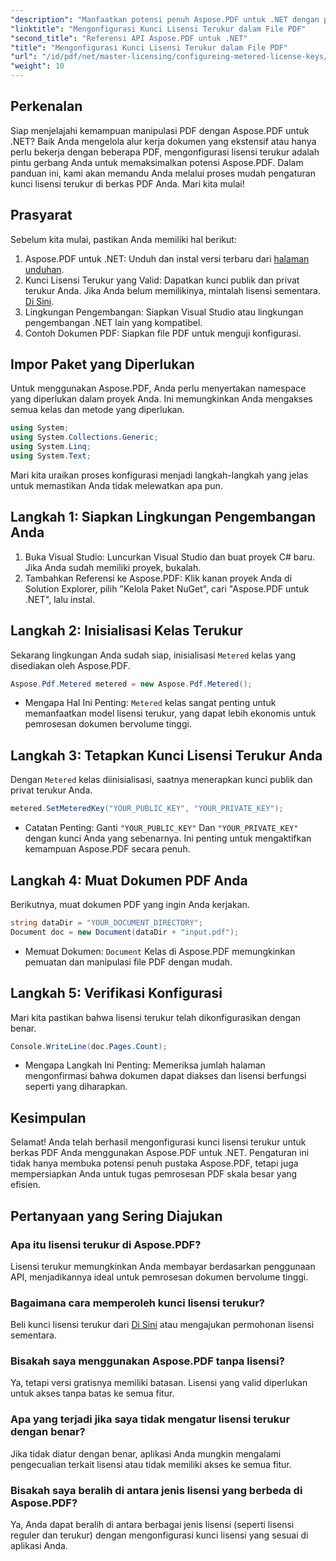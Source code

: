 ```yaml
---
"description": "Manfaatkan potensi penuh Aspose.PDF untuk .NET dengan panduan langkah demi langkah kami untuk mengonfigurasi lisensi berbayar. Baik Anda menangani alur kerja PDF yang ekstensif maupun melakukan penyesuaian kecil."
"linktitle": "Mengonfigurasi Kunci Lisensi Terukur dalam File PDF"
"second_title": "Referensi API Aspose.PDF untuk .NET"
"title": "Mengonfigurasi Kunci Lisensi Terukur dalam File PDF"
"url": "/id/pdf/net/master-licensing/configureing-metered-license-keys/"
"weight": 10
---
```


## Perkenalan

Siap menjelajahi kemampuan manipulasi PDF dengan Aspose.PDF untuk .NET? Baik Anda mengelola alur kerja dokumen yang ekstensif atau hanya perlu bekerja dengan beberapa PDF, mengonfigurasi lisensi terukur adalah pintu gerbang Anda untuk memaksimalkan potensi Aspose.PDF. Dalam panduan ini, kami akan memandu Anda melalui proses mudah pengaturan kunci lisensi terukur di berkas PDF Anda. Mari kita mulai!

## Prasyarat

Sebelum kita mulai, pastikan Anda memiliki hal berikut:

1. Aspose.PDF untuk .NET: Unduh dan instal versi terbaru dari [halaman unduhan](https://releases.aspose.com/pdf/net/).
2. Kunci Lisensi Terukur yang Valid: Dapatkan kunci publik dan privat terukur Anda. Jika Anda belum memilikinya, mintalah lisensi sementara. [Di Sini](https://purchase.aspose.com/temporary-license/).
3. Lingkungan Pengembangan: Siapkan Visual Studio atau lingkungan pengembangan .NET lain yang kompatibel.
4. Contoh Dokumen PDF: Siapkan file PDF untuk menguji konfigurasi.

## Impor Paket yang Diperlukan

Untuk menggunakan Aspose.PDF, Anda perlu menyertakan namespace yang diperlukan dalam proyek Anda. Ini memungkinkan Anda mengakses semua kelas dan metode yang diperlukan.

```csharp
using System;
using System.Collections.Generic;
using System.Linq;
using System.Text;
```

Mari kita uraikan proses konfigurasi menjadi langkah-langkah yang jelas untuk memastikan Anda tidak melewatkan apa pun.

## Langkah 1: Siapkan Lingkungan Pengembangan Anda

1. Buka Visual Studio: Luncurkan Visual Studio dan buat proyek C# baru. Jika Anda sudah memiliki proyek, bukalah.
2. Tambahkan Referensi ke Aspose.PDF: Klik kanan proyek Anda di Solution Explorer, pilih "Kelola Paket NuGet", cari "Aspose.PDF untuk .NET", lalu instal.

## Langkah 2: Inisialisasi Kelas Terukur

Sekarang lingkungan Anda sudah siap, inisialisasi `Metered` kelas yang disediakan oleh Aspose.PDF.

```csharp
Aspose.Pdf.Metered metered = new Aspose.Pdf.Metered();
```

- Mengapa Hal Ini Penting: `Metered` kelas sangat penting untuk memanfaatkan model lisensi terukur, yang dapat lebih ekonomis untuk pemrosesan dokumen bervolume tinggi.

## Langkah 3: Tetapkan Kunci Lisensi Terukur Anda

Dengan `Metered` kelas diinisialisasi, saatnya menerapkan kunci publik dan privat terukur Anda.

```csharp
metered.SetMeteredKey("YOUR_PUBLIC_KEY", "YOUR_PRIVATE_KEY");
```

- Catatan Penting: Ganti `"YOUR_PUBLIC_KEY"` Dan `"YOUR_PRIVATE_KEY"` dengan kunci Anda yang sebenarnya. Ini penting untuk mengaktifkan kemampuan Aspose.PDF secara penuh.

## Langkah 4: Muat Dokumen PDF Anda

Berikutnya, muat dokumen PDF yang ingin Anda kerjakan.

```csharp
string dataDir = "YOUR_DOCUMENT_DIRECTORY";
Document doc = new Document(dataDir + "input.pdf");
```

- Memuat Dokumen: `Document` Kelas di Aspose.PDF memungkinkan pemuatan dan manipulasi file PDF dengan mudah.

## Langkah 5: Verifikasi Konfigurasi

Mari kita pastikan bahwa lisensi terukur telah dikonfigurasikan dengan benar.

```csharp
Console.WriteLine(doc.Pages.Count);
```

- Mengapa Langkah Ini Penting: Memeriksa jumlah halaman mengonfirmasi bahwa dokumen dapat diakses dan lisensi berfungsi seperti yang diharapkan.

## Kesimpulan

Selamat! Anda telah berhasil mengonfigurasi kunci lisensi terukur untuk berkas PDF Anda menggunakan Aspose.PDF untuk .NET. Pengaturan ini tidak hanya membuka potensi penuh pustaka Aspose.PDF, tetapi juga mempersiapkan Anda untuk tugas pemrosesan PDF skala besar yang efisien.

## Pertanyaan yang Sering Diajukan

### Apa itu lisensi terukur di Aspose.PDF?  
Lisensi terukur memungkinkan Anda membayar berdasarkan penggunaan API, menjadikannya ideal untuk pemrosesan dokumen bervolume tinggi.

### Bagaimana cara memperoleh kunci lisensi terukur?  
Beli kunci lisensi terukur dari [Di Sini](https://purchase.aspose.com/buy) atau mengajukan permohonan lisensi sementara.

### Bisakah saya menggunakan Aspose.PDF tanpa lisensi?  
Ya, tetapi versi gratisnya memiliki batasan. Lisensi yang valid diperlukan untuk akses tanpa batas ke semua fitur.

### Apa yang terjadi jika saya tidak mengatur lisensi terukur dengan benar?  
Jika tidak diatur dengan benar, aplikasi Anda mungkin mengalami pengecualian terkait lisensi atau tidak memiliki akses ke semua fitur.

### Bisakah saya beralih di antara jenis lisensi yang berbeda di Aspose.PDF?  
Ya, Anda dapat beralih di antara berbagai jenis lisensi (seperti lisensi reguler dan terukur) dengan mengonfigurasi kunci lisensi yang sesuai di aplikasi Anda.